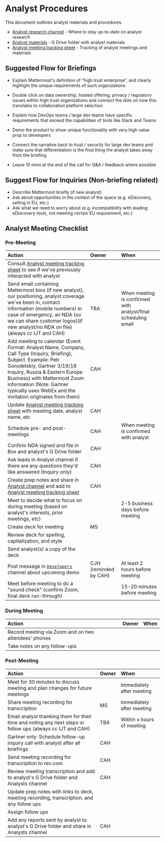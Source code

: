 # Analyst Procedures

This document outlines analyst materials and procedures. 

- [Analyst research channel](https://community.mattermost.com/private-core/channels/analyst-research) - Where to stay up-to-date on analyst research 
- [Analyst materials](https://drive.google.com/drive/folders/16SMn6yR5nIK2YUimpCDC04a1s4F8_j3w) - G Drive folder with analyst materials 
- [Analyst meeting tracking sheet](https://docs.google.com/spreadsheets/d/1RpBFAbOgkdiiNE-OmtPGn0Ey0JzVODGiW9flACJaiZQ/edit?usp=drive_web&ouid=107885747391106493596) - Tracking of analyst meetings and materials 

## Suggested Flow for Briefings

- Explain Mattermost's definition of “high trust enterprise”, and clearly highlight the unique requirements of such organizations

- Double click on data ownership, hosted offering, privacy / regulatory issues within high trust organizations and connect the dots on how this translates to collaboration platform selection

- Explain how DevOps teams / large dev teams have specific requirements that exceed the capabilities of tools like Slack and Teams

- Demo the product to show unique functionality with very high value prop to developers

- Connect the narrative back to trust / security for large dev teams and make sure that differentiation is the final thing the analyst takes away from the briefing  

- Leave 10 mins at the end of the call for Q&A / feedback where possible

## Suggest Flow for Inquiries (Non-briefing related)

- Describe Mattermost briefly (if new analyst)
- Ask about opportunities in the context of the space (e.g. eDiscovery, selling in EU, etc.)
- Ask what we need to worry about (e.g. incompatibility with leading eDiscovery tools, not meeting certain EU requirement, etc.) 

## Analyst Meeting Checklist 

### Pre-Meeting

| **Action** |  **Owner**     | **When**|
|:----------|:-------------|:-------------|
| Consult [Analyst meeting tracking sheet](https://docs.google.com/spreadsheets/d/1RpBFAbOgkdiiNE-OmtPGn0Ey0JzVODGiW9flACJaiZQ/edit?usp=drive_web&ouid=107885747391106493596) to see if we've previously interacted with analyst | | |
| Send email containing Mattermost bios (if new analyst), our positioning, analyst coverage we've been in, contact information (mobile numbers) in case of emergency, an NDA (so we can share customer logos)(if new analyst/no NDA on file) (always cc IJT and CAH)| TBA | When meeting is confirmed with analyst/final scheduling email |
|Add meeting to calendar (Event Format: Analyst Name, Company, Call Type (Inquiry, Briefing), Subject. Example: Petr Gorodetskiy, Gartner 3/19/18 Inquiry, Russia & Eastern Europe Business) with Mattermost Zoom information (Note: Gartner typically uses WebEx and the invitation originates from them)| CAH |  |
| Update [Analyst meeting tracking sheet](https://docs.google.com/spreadsheets/d/1RpBFAbOgkdiiNE-OmtPGn0Ey0JzVODGiW9flACJaiZQ/edit?usp=drive_web&ouid=107885747391106493596) with meeting date, analyst name, etc |CAH  |  |
| Schedule pre- and post- meetings | CAH  | When meeting is confirmed with analyst |
| Confirm NDA signed and file in Box and analyst's G Drive folder |CAH   | |
| Ask leads in Analyst channel if there are any questions they'd like answered (Inquiry only) |CAH | |
| Create prep notes and share in [Analyst channel](https://community.mattermost.com/private-core/channels/analyst-research) and add to [Analyst meeting tracking sheet](https://docs.google.com/spreadsheets/d/1RpBFAbOgkdiiNE-OmtPGn0Ey0JzVODGiW9flACJaiZQ/edit?usp=drive_web&ouid=107885747391106493596)  | CAH |  |
| Meet to decide what to focus on during meeting (based on analyst's interests, prior meetings, etc) |  |2-5 business days before meeting  |
| Create deck for meeting | MS |  |
| Review deck for spelling, capitalization, and style |  |  |
| Send analyst(s) a copy of the deck |  |  |
| Post message in [`Developers`](https://pre-release.mattermost.com/core/channels/core-developers) channel about upcoming demo | CJH (reminded by CAH) | At least 2 hours before meeting  |
| Meet before meeting to do a "sound check" (confirm Zoom, final deck run-through) |  | 15-20 minutes before meeting |
  
### During Meeting

| **Action** |  **Owner**     | **When**|
|:----------|:-------------|:-------------|
| Record meeting via Zoom and on two attendees' phones |  |  |
| Take notes on any follow-ups |  |  |


### Post-Meeting

| **Action** |  **Owner**     | **When**|
|:----------|:-------------|:-------------|
| Meet for 30 minutes to discuss meeting and plan changes for future meetings|  |  Immediately after meeting|
| Share meeting recording for transcription | MS | Immediately after meeting  |
| Email analyst thanking them for their time and noting any next steps or follow ups (always cc IJT and CAH) | TBA | Within x hours of meeting |
| Gartner only: Schedule follow-up inquiry call with analyst after all briefings | CAH  |  |
| Send meeting recording for transcription to rev.com  | CAH |  |
| Review meeting transcription and add to analyst's G Drive folder and Analysts channel | CAH  |  |
| Update prep notes with links to deck, meeting recording, transcription, and any follow ups| | |
| Assign follow ups | | |
| Add any reports sent by analyst to analyst's G Drive folder and share in Analysts channel   | CAH |  |

